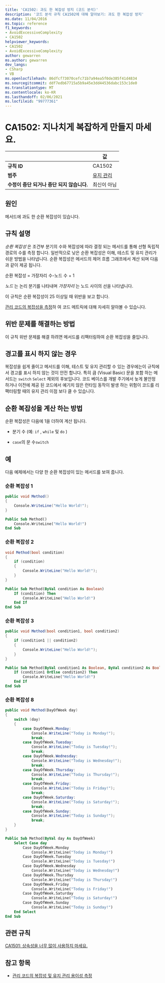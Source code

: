 ```yaml
---
title: 'CA1502: 과도 한 복잡성 방지 (코드 분석)'
description: '코드 분석 규칙 CA1502에 대해 알아보기: 과도 한 복잡성 방지'
ms.date: 11/04/2016
ms.topic: reference
f1_keywords:
- AvoidExcessiveComplexity
- CA1502
helpviewer_keywords:
- CA1502
- AvoidExcessiveComplexity
author: gewarren
ms.author: gewarren
dev_langs:
- CSharp
- VB
ms.openlocfilehash: 86dfcf73070cefc71b7a94ea5f0de385f41d4834
ms.sourcegitcommit: ddf7edb67715a5b9a45e3dd44536dabc153c1de0
ms.translationtype: MT
ms.contentlocale: ko-KR
ms.lasthandoff: 02/06/2021
ms.locfileid: "99777361"
---
```

# <a name="ca1502-avoid-excessive-complexity"></a>CA1502: 지나치게 복잡하게 만들지 마세요.

| | 값 |
|-|-|
| **규칙 ID** |CA1502|
| **범주** |[유지 관리](maintainability-warnings.md)|
| **수정이 중단 되거나 중단 되지 않습니다.** |최신이 아님|

## <a name="cause"></a>원인

메서드에 과도 한 순환 복잡성이 있습니다.

## <a name="rule-description"></a>규칙 설명

*순환 복잡성* 은 조건부 분기의 수와 복잡성에 따라 결정 되는 메서드를 통해 선형 독립적 경로의 수를 측정 합니다. 일반적으로 낮은 순환 복잡성은 이해, 테스트 및 유지 관리가 쉬운 방법을 나타냅니다. 순환 복잡성은 메서드의 제어 흐름 그래프에서 계산 되며 다음과 같이 제공 됩니다.

순환 복잡성 = 가장자리 수-노드 수 + 1

*노드* 는 논리 분기를 나타내며 *가장자리* 는 노드 사이의 선을 나타냅니다.

이 규칙은 순환 복잡성이 25 이상일 때 위반을 보고 합니다.

[관리 코드의 복잡성을 측정](/visualstudio/code-quality/code-metrics-values)하 여 코드 메트릭에 대해 자세히 알아볼 수 있습니다.

## <a name="how-to-fix-violations"></a>위반 문제를 해결하는 방법

이 규칙 위반 문제를 해결 하려면 메서드를 리팩터링하여 순환 복잡성을 줄입니다.

## <a name="when-to-suppress-warnings"></a>경고를 표시 하지 않는 경우

복잡성을 쉽게 줄이고 메서드를 이해, 테스트 및 유지 관리할 수 있는 경우에는이 규칙에서 경고를 표시 하지 않는 것이 안전 합니다. 특히 큼 (Visual Basic) 문을 포함 하는 메서드는 `switch` `Select` 제외의 후보입니다. 코드 베이스를 개발 주기에서 늦게 불안정 하거나 이전에 제공 된 코드에서 예기치 않은 런타임 동작이 발생 하는 위험이 코드를 리팩터링할 때의 유지 관리 이점 보다 클 수 있습니다.

## <a name="how-cyclomatic-complexity-is-calculated"></a>순환 복잡성을 계산 하는 방법

순환 복잡성은 다음에 1을 더하여 계산 됩니다.

- 분기 수 (예: `if` , `while` 및 `do` )

- `case`의 문 수`switch`

## <a name="examples"></a>예

다음 예제에서는 다양 한 순환 복잡성이 있는 메서드를 보여 줍니다.

### <a name="cyclomatic-complexity-of-1"></a>순환 복잡성 1

```csharp
public void Method()
{
    Console.WriteLine("Hello World!");
}
```

```vb
Public Sub Method()
    Console.WriteLine("Hello World!")
End Sub
```

### <a name="cyclomatic-complexity-of-2"></a>순환 복잡성 2

```csharp
void Method(bool condition)
{
    if (condition)
    {
        Console.WriteLine("Hello World!");
    }
}
```

```vb
Public Sub Method(ByVal condition As Boolean)
    If (condition) Then
        Console.WriteLine("Hello World!")
    End If
End Sub
```

### <a name="cyclomatic-complexity-of-3"></a>순환 복잡성 3

```csharp
public void Method(bool condition1, bool condition2)
{
    if (condition1 || condition2)
    {
        Console.WriteLine("Hello World!");
    }
}
```

```vb
Public Sub Method(ByVal condition1 As Boolean, ByVal condition2 As Boolean)
    If (condition1 OrElse condition2) Then
        Console.WriteLine("Hello World!")
    End If
End Sub
```

### <a name="cyclomatic-complexity-of-8"></a>순환 복잡성 8

```csharp
public void Method(DayOfWeek day)
{
    switch (day)
    {
        case DayOfWeek.Monday:
            Console.WriteLine("Today is Monday!");
            break;
        case DayOfWeek.Tuesday:
            Console.WriteLine("Today is Tuesday!");
            break;
        case DayOfWeek.Wednesday:
            Console.WriteLine("Today is Wednesday!");
            break;
        case DayOfWeek.Thursday:
            Console.WriteLine("Today is Thursday!");
            break;
        case DayOfWeek.Friday:
            Console.WriteLine("Today is Friday!");
            break;
        case DayOfWeek.Saturday:
            Console.WriteLine("Today is Saturday!");
            break;
        case DayOfWeek.Sunday:
            Console.WriteLine("Today is Sunday!");
            break;
    }
}
```

```vb
Public Sub Method(ByVal day As DayOfWeek)
    Select Case day
        Case DayOfWeek.Monday
            Console.WriteLine("Today is Monday!")
        Case DayOfWeek.Tuesday
            Console.WriteLine("Today is Tuesday!")
        Case DayOfWeek.Wednesday
            Console.WriteLine("Today is Wednesday!")
        Case DayOfWeek.Thursday
            Console.WriteLine("Today is Thursday!")
        Case DayOfWeek.Friday
            Console.WriteLine("Today is Friday!")
        Case DayOfWeek.Saturday
            Console.WriteLine("Today is Saturday!")
        Case DayOfWeek.Sunday
            Console.WriteLine("Today is Sunday!")
    End Select
End Sub
```

## <a name="related-rules"></a>관련 규칙

[CA1501: 상속성을 너무 많이 사용하지 마세요.](ca1501.md)

## <a name="see-also"></a>참고 항목

- [관리 코드의 복잡성 및 유지 관리 용이성 측정](/visualstudio/code-quality/code-metrics-values)

